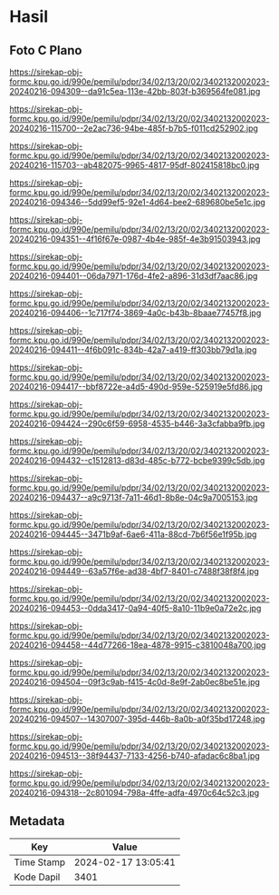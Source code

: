 # Hasil

## Foto C Plano

https://sirekap-obj-formc.kpu.go.id/990e/pemilu/pdpr/34/02/13/20/02/3402132002023-20240216-094309--da91c5ea-113e-42bb-803f-b369564fe081.jpg

https://sirekap-obj-formc.kpu.go.id/990e/pemilu/pdpr/34/02/13/20/02/3402132002023-20240216-115700--2e2ac736-94be-485f-b7b5-f011cd252902.jpg

https://sirekap-obj-formc.kpu.go.id/990e/pemilu/pdpr/34/02/13/20/02/3402132002023-20240216-115703--ab482075-9965-4817-95df-802415818bc0.jpg

https://sirekap-obj-formc.kpu.go.id/990e/pemilu/pdpr/34/02/13/20/02/3402132002023-20240216-094346--5dd99ef5-92e1-4d64-bee2-689680be5e1c.jpg

https://sirekap-obj-formc.kpu.go.id/990e/pemilu/pdpr/34/02/13/20/02/3402132002023-20240216-094351--4f16f67e-0987-4b4e-985f-4e3b91503943.jpg

https://sirekap-obj-formc.kpu.go.id/990e/pemilu/pdpr/34/02/13/20/02/3402132002023-20240216-094401--06da7971-176d-4fe2-a896-31d3df7aac86.jpg

https://sirekap-obj-formc.kpu.go.id/990e/pemilu/pdpr/34/02/13/20/02/3402132002023-20240216-094406--1c717f74-3869-4a0c-b43b-8baae77457f8.jpg

https://sirekap-obj-formc.kpu.go.id/990e/pemilu/pdpr/34/02/13/20/02/3402132002023-20240216-094411--4f6b091c-834b-42a7-a419-ff303bb79d1a.jpg

https://sirekap-obj-formc.kpu.go.id/990e/pemilu/pdpr/34/02/13/20/02/3402132002023-20240216-094417--bbf8722e-a4d5-490d-959e-525919e5fd86.jpg

https://sirekap-obj-formc.kpu.go.id/990e/pemilu/pdpr/34/02/13/20/02/3402132002023-20240216-094424--290c6f59-6958-4535-b446-3a3cfabba9fb.jpg

https://sirekap-obj-formc.kpu.go.id/990e/pemilu/pdpr/34/02/13/20/02/3402132002023-20240216-094432--c1512813-d83d-485c-b772-bcbe9399c5db.jpg

https://sirekap-obj-formc.kpu.go.id/990e/pemilu/pdpr/34/02/13/20/02/3402132002023-20240216-094437--a9c9713f-7a11-46d1-8b8e-04c9a7005153.jpg

https://sirekap-obj-formc.kpu.go.id/990e/pemilu/pdpr/34/02/13/20/02/3402132002023-20240216-094445--3471b9af-6ae6-411a-88cd-7b6f56e1f95b.jpg

https://sirekap-obj-formc.kpu.go.id/990e/pemilu/pdpr/34/02/13/20/02/3402132002023-20240216-094449--63a57f6e-ad38-4bf7-8401-c7488f38f8f4.jpg

https://sirekap-obj-formc.kpu.go.id/990e/pemilu/pdpr/34/02/13/20/02/3402132002023-20240216-094453--0dda3417-0a94-40f5-8a10-11b9e0a72e2c.jpg

https://sirekap-obj-formc.kpu.go.id/990e/pemilu/pdpr/34/02/13/20/02/3402132002023-20240216-094458--44d77266-18ea-4878-9915-c3810048a700.jpg

https://sirekap-obj-formc.kpu.go.id/990e/pemilu/pdpr/34/02/13/20/02/3402132002023-20240216-094504--09f3c9ab-f415-4c0d-8e9f-2ab0ec8be51e.jpg

https://sirekap-obj-formc.kpu.go.id/990e/pemilu/pdpr/34/02/13/20/02/3402132002023-20240216-094507--14307007-395d-446b-8a0b-a0f35bd17248.jpg

https://sirekap-obj-formc.kpu.go.id/990e/pemilu/pdpr/34/02/13/20/02/3402132002023-20240216-094513--38f94437-7133-4256-b740-afadac6c8ba1.jpg

https://sirekap-obj-formc.kpu.go.id/990e/pemilu/pdpr/34/02/13/20/02/3402132002023-20240216-094318--2c801094-798a-4ffe-adfa-4970c64c52c3.jpg


## Metadata

| Key        | Value               |
| ---------- | ------------------- |
| Time Stamp | 2024-02-17 13:05:41 |
| Kode Dapil | 3401                |



